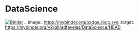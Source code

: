 # DataScience
[![Binder](https://mybinder.org/badge_logo.svg)](https://mybinder.org/v2/gh/adfavelas/DataScience/HEAD)
.. image:: https://mybinder.org/badge_logo.svg
 :target: https://mybinder.org/v2/gh/adfavelas/DataScience/HEAD
